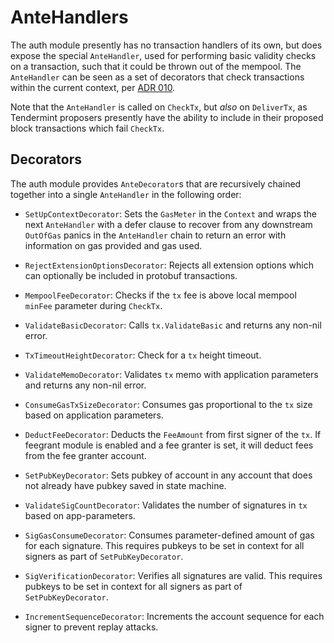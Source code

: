 <!--
order: 3
-->

# AnteHandlers

The auth module presently has no transaction handlers of its own, but does expose the special `AnteHandler`, used for performing basic validity checks on a transaction, such that it could be thrown out of the mempool.
The `AnteHandler` can be seen as a set of decorators that check transactions within the current context, per [ADR 010](https://github.com/cosmos/cosmos-sdk/blob/v0.43.0-alpha1/docs/architecture/adr-010-modular-antehandler.md).

Note that the `AnteHandler` is called on `CheckTx`, but _also_ on `DeliverTx`, as Tendermint proposers presently have the ability to include in their proposed block transactions which fail `CheckTx`.

## Decorators

The auth module provides `AnteDecorator`s that are recursively chained together into a single `AnteHandler` in the following order:

- `SetUpContextDecorator`: Sets the `GasMeter` in the `Context` and wraps the next `AnteHandler` with a defer clause to recover from any downstream `OutOfGas` panics in the `AnteHandler` chain to return an error with information on gas provided and gas used.

- `RejectExtensionOptionsDecorator`: Rejects all extension options which can optionally be included in protobuf transactions.

- `MempoolFeeDecorator`: Checks if the `tx` fee is above local mempool `minFee` parameter during `CheckTx`.

- `ValidateBasicDecorator`: Calls `tx.ValidateBasic` and returns any non-nil error.

- `TxTimeoutHeightDecorator`: Check for a `tx` height timeout.

- `ValidateMemoDecorator`: Validates `tx` memo with application parameters and returns any non-nil error.

- `ConsumeGasTxSizeDecorator`: Consumes gas proportional to the `tx` size based on application parameters.

- `DeductFeeDecorator`: Deducts the `FeeAmount` from first signer of the `tx`. If feegrant module is enabled and a fee granter is set, it will deduct fees from the fee granter account.

- `SetPubKeyDecorator`: Sets pubkey of account in any account that does not already have pubkey saved in state machine.

- `ValidateSigCountDecorator`: Validates the number of signatures in `tx` based on app-parameters.

- `SigGasConsumeDecorator`: Consumes parameter-defined amount of gas for each signature. This requires pubkeys to be set in context for all signers as part of `SetPubKeyDecorator`.

- `SigVerificationDecorator`: Verifies all signatures are valid. This requires pubkeys to be set in context for all signers as part of `SetPubKeyDecorator`.

- `IncrementSequenceDecorator`: Increments the account sequence for each signer to prevent replay attacks.
